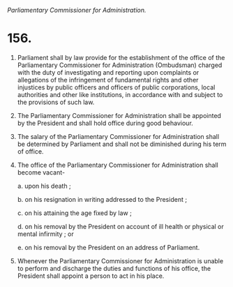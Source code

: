 *Parliamentary Commissioner for Administration.*

# 156.

1. Parliament shall by law provide for the establishment of the office of the Parliamentary Commissioner for Administration (Ombudsman) charged with the duty of investigating and reporting upon complaints or allegations of the infringement of fundamental rights and other injustices by public officers and officers of public corporations, local authorities and other like institutions, in accordance with and subject to the provisions of such law.

2. The Parliamentary Commissioner for Administration shall be appointed by the President and shall hold office during good behaviour.

3. The salary of the Parliamentary Commissioner for Administration shall be determined by Parliament and shall not be diminished during his term of office.

4. The office of the Parliamentary Commissioner for Administration shall become vacant-

    a. upon his death ;

    b. on his resignation in writing addressed to the President ;

    c. on his attaining the age fixed by law ;

    d. on his removal by the President on account of ill health or physical or mental infirmity ; or

    e. on his removal by the President on an address of Parliament.

5. Whenever the Parliamentary Commissioner for Administration is unable to perform and discharge the duties and functions of his office, the President shall appoint a person to act in his place.
